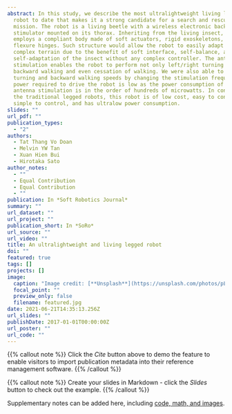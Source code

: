 ```yaml
---
abstract: In this study, we describe the most ultralightweight living legged
  robot to date that makes it a strong candidate for a search and rescue
  mission. The robot is a living beetle with a wireless electronic backpack
  stimulator mounted on its thorax. Inheriting from the living insect, the robot
  employs a compliant body made of soft actuators, rigid exoskeletons, and
  flexure hinges. Such structure would allow the robot to easily adapt to any
  complex terrain due to the benefit of soft interface, self-balance, and
  self-adaptation of the insect without any complex controller. The antenna
  stimulation enables the robot to perform not only left/right turning but also
  backward walking and even cessation of walking. We were also able to grade the
  turning and backward walking speeds by changing the stimulation frequency. The
  power required to drive the robot is low as the power consumption of the
  antenna stimulation is in the order of hundreds of microwatts. In contrast to
  the traditional legged robots, this robot is of low cost, easy to construct,
  simple to control, and has ultralow power consumption.
slides: ""
url_pdf: ""
publication_types:
  - "2"
authors:
  - Tat Thang Vo Doan
  - Melvin YW Tan
  - Xuan Hien Bui
  - Hirotaka Sato
author_notes:
  - ""
  - Equal Contribution
  - Equal Contribution
  - ""
publication: In *Soft Robotics Journal*
summary: ""
url_dataset: ""
url_project: ""
publication_short: In *SoRo*
url_source: ""
url_video: ""
title: An ultralightweight and living legged robot
doi: ""
featured: true
tags: []
projects: []
image:
  caption: "Image credit: [**Unsplash**](https://unsplash.com/photos/pLCdAaMFLTE)"
  focal_point: ""
  preview_only: false
  filename: featured.jpg
date: 2021-06-21T14:35:13.256Z
url_slides: ""
publishDate: 2017-01-01T00:00:00Z
url_poster: ""
url_code: ""
---
```


{{% callout note %}}
Click the *Cite* button above to demo the feature to enable visitors to import publication metadata into their reference management software.
{{% /callout %}}

{{% callout note %}}
Create your slides in Markdown - click the *Slides* button to check out the example.
{{% /callout %}}

Supplementary notes can be added here, including [code, math, and images](https://wowchemy.com/docs/writing-markdown-latex/).
